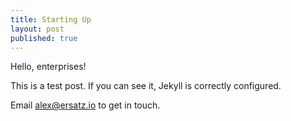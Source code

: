 ```yaml
---
title: Starting Up
layout: post
published: true
---
```


Hello, enterprises!

This is a test post. If you can see it, Jekyll is correctly configured.

Email [alex@ersatz.io](mailto:alex@ersatz.io) to get in touch.
